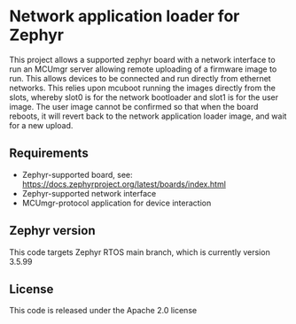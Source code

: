 # Network application loader for Zephyr

This project allows a supported zephyr board with a network interface to run an MCUmgr server allowing remote uploading of a firmware image to run. This allows devices to be connected and run directly from ethernet networks.
This relies upon mcuboot running the images directly from the slots, whereby slot0 is for the network bootloader and slot1 is for the user image. The user image cannot be confirmed so that when the board reboots, it will revert back to the network application loader image, and wait for a new upload.

## Requirements

 * Zephyr-supported board, see: https://docs.zephyrproject.org/latest/boards/index.html
 * Zephyr-supported network interface
 * MCUmgr-protocol application for device interaction

## Zephyr version

This code targets Zephyr RTOS main branch, which is currently version 3.5.99

## License

This code is released under the Apache 2.0 license
